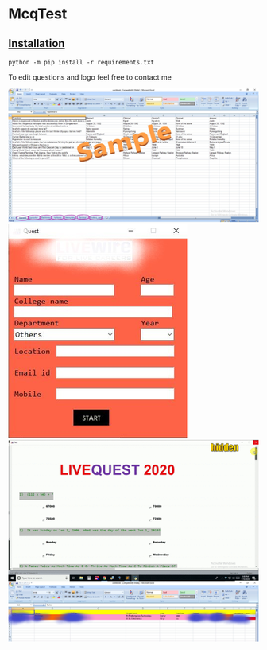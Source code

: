 # McqTest
<h2><u>Installation</h2></u>

	python -m pip install -r requirements.txt

To edit questions and logo feel free to contact me <a href="proraviki@gmail.com"></a>

<img src="screenshot/questions.jpg" alt="Check your internet connection">
<img src="screenshot/fillform.JPG" alt="Check your internet connection">
<img src="screenshot/working.gif" alt="Check your internet connection">
<img src="screenshot/results.jpg" alt="Check your internet connection">
